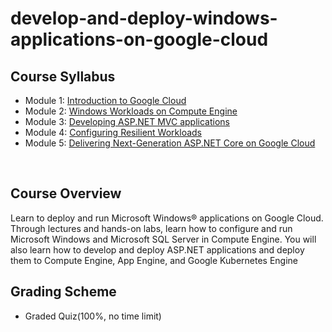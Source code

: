 # develop-and-deploy-windows-applications-on-google-cloud

## Course Syllabus
- Module 1: [Introduction to Google Cloud](./1_Introduction_to_Google_Cloud.md)
- Module 2: [Windows Workloads on Compute Engine](./2_Windows_Workloads_on_Compute_Engine.md)
- Module 3: [Developing ASP.NET MVC applications](./3_Developing_ASP.NET_MVC_applications.md)
- Module 4: [Configuring Resilient Workloads](./4_Configuring_Resilient_Workloads.md)
- Module 5: [Delivering Next-Generation ASP.NET Core on Google Cloud](./5_Delivering_Next-Generation_ASP.NET_Core_on_Google_Cloud.md)
<br>

## Course Overview
Learn to deploy and run Microsoft Windows® applications on Google Cloud. Through lectures and hands-on labs, learn how to configure and run Microsoft Windows and Microsoft SQL Server in Compute Engine. You will also learn how to develop and deploy ASP.NET applications and deploy them to Compute Engine, App Engine, and Google Kubernetes Engine
<br>

## Grading Scheme
- Graded Quiz(100%, no time limit)
<br>

<br>